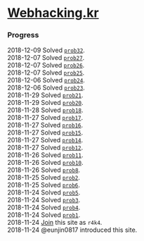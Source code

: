 # [Webhacking.kr](http://webhacking.kr/)

### Progress
2018-12-09 Solved [`prob32`](./prob32).  
2018-12-07 Solved [`prob27`](./prob27).  
2018-12-07 Solved [`prob26`](./prob26).  
2018-12-07 Solved [`prob25`](./prob25).  
2018-12-06 Solved [`prob24`](./prob24).  
2018-12-06 Solved [`prob23`](./prob23).  
2018-11-29 Solved [`prob21`](./prob21).  
2018-11-29 Solved [`prob20`](./prob20).  
2018-11-28 Solved [`prob18`](./prob18).  
2018-11-27 Solved [`prob17`](./prob17).  
2018-11-27 Solved [`prob16`](./prob16).  
2018-11-27 Solved [`prob15`](./prob15).  
2018-11-27 Solved [`prob14`](./prob14).  
2018-11-27 Solved [`prob12`](./prob12).  
2018-11-26 Solved [`prob11`](./prob11).  
2018-11-26 Solved [`prob10`](./prob10).  
2018-11-26 Solved [`prob8`](./prob8).  
2018-11-25 Solved [`prob2`](./prob2).  
2018-11-25 Solved [`prob6`](./prob6).  
2018-11-24 Solved [`prob5`](./prob5).  
2018-11-24 Solved [`prob3`](./prob3).  
2018-11-24 Solved [`prob4`](./prob4).  
2018-11-24 Solved [`prob1`](./prob1).  
2018-11-24 [Join](./join) this site as `r4k4`.  
2018-11-24 @eunjin0817 introduced this site.  